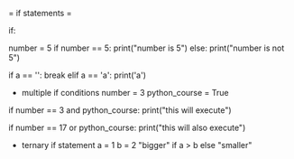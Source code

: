 = if statements =

if<boolean expression>:
  <indented block of code>

number = 5
if number == 5:
  print("number is 5")
else:
  print("number is not 5")

if a == '':
  break
elif a == 'a':
  print('a')


* multiple if conditions
number = 3
python_course = True

if number == 3 and python_course:
  print("this will execute")

if number == 17 or python_course:
  print("this will also execute")


* ternary if statement
a = 1
b = 2
"bigger" if a > b else "smaller"
